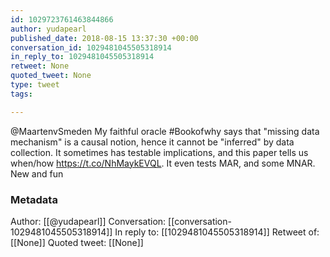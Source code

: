 ```yaml
---
id: 1029723761463844866
author: yudapearl
published_date: 2018-08-15 13:37:30 +00:00
conversation_id: 1029481045505318914
in_reply_to: 1029481045505318914
retweet: None
quoted_tweet: None
type: tweet
tags:

---
```


@MaartenvSmeden My faithful oracle #Bookofwhy says that "missing data mechanism" is a causal notion, hence it cannot be "inferred" by data collection. It sometimes has testable implications, and this paper tells us when/how
https://t.co/NhMaykEVQL. It even tests MAR, and some MNAR. New and fun

### Metadata

Author: [[@yudapearl]]
Conversation: [[conversation-1029481045505318914]]
In reply to: [[1029481045505318914]]
Retweet of: [[None]]
Quoted tweet: [[None]]
